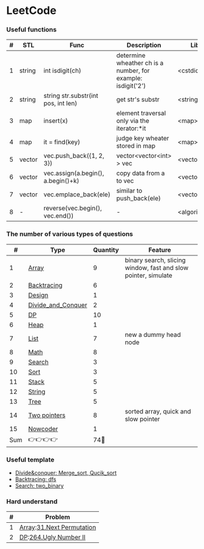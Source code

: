 LeetCode
========

###  Useful functions
| # |STL| Func | Description | Lib |
|---| ----- | ----- | ----- | ------ |
|1|string|int isdigit(ch)|determine wheather ch is a number, for example: isdigit('2')| \<cstdio\> |
|2|string|string str.substr(int pos, int len)|get str's substr|\<string\>|
|3|map|insert(x)|element traversal only via the iterator:\*it|\<map\>|
|4|map|it = find(key)|judge key wheater stored in map|\<map\>|
|5|vector|vec.push_back({1, 2, 3})|vector\<vector\<int\> \> vec|\<vector\>|
|6|vector|vec.assign(a.begin(), a.begin()+k)|copy data from a to vec|\<vector\>|
|7|vector|vec.emplace_back(ele)|similar to push_back(ele)|\<vector\>|
|8|-|reverse(vec.begin(), vec.end())|-|\<algorithm\>|
### The number of various types of questions
| # | Type | Quantity |Feature|
|---|---|---|---|
|1| [Array](https://github.com/frdmu/LeetCode/tree/master/Array) | 9 |binary search, slicing window, fast and slow pointer, simulate|
|2| [Backtracing](https://github.com/frdmu/LeetCode/tree/master/Backtracing) | 6 || 
|3| [Design](https://github.com/frdmu/LeetCode/tree/master/Design) | 1 ||
|4| [Divide_and_Conquer](https://github.com/frdmu/LeetCode/tree/master/Divide_and_Conquer) | 2 | |
|5| [DP](https://github.com/frdmu/LeetCode/tree/master/DP) | 10 | |
|6| [Heap](https://github.com/frdmu/LeetCode/tree/master/heap) | 1 ||
|7|[List](https://github.com/frdmu/LeetCode/tree/master/List)| 7 |new a dummy head node|
|8| [Math](https://github.com/frdmu/LeetCode/tree/master/Math) | 8| |
|9| [Search](https://github.com/frdmu/LeetCode/tree/master/Search) | 3| |
|10| [Sort](https://github.com/frdmu/LeetCode/tree/master/Sort) | 3| |
|11|[Stack](https://github.com/frdmu/LeetCode/tree/master/Stack)|5||
|12|[String](https://github.com/frdmu/LeetCode/tree/master/String)| 5 ||
|13| [Tree](https://github.com/frdmu/LeetCode/tree/master/Tree) | 5 ||
|14|[Two pointers](https://github.com/frdmu/LeetCode/tree/master/Two_pointers)|8|sorted array, quick and slow pointer|
|15|[Nowcoder](https://github.com/frdmu/LeetCode/tree/master/Nowcoder)| 1 ||
|Sum|:point_right::point_right::point_right::point_right:|74:wave:||

### Useful template
- [Divide&conquer: Merge_sort, Qucik_sort](https://github.com/frdmu/LeetCode/tree/master/Template)
- [Backtracing: dfs](https://github.com/frdmu/LeetCode/tree/master/Template)
- [Search: two_binary](https://github.com/frdmu/LeetCode/tree/master/Template)

### Hard understand
|#|Problem|
|--|--|
|1|[Array](https://github.com/frdmu/LeetCode/tree/master/Array):[31.Next Permutation](https://leetcode-cn.com/problems/next-permutation/)|
|2|[DP](https://github.com/frdmu/LeetCode/tree/master/DP):[264.Ugly Number II](https://leetcode-cn.com/problems/ugly-number-ii/)| 
